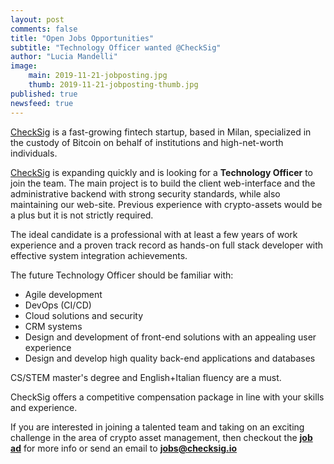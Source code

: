 ```yaml
---
layout: post
comments: false
title: "Open Jobs Opportunities"
subtitle: "Technology Officer wanted @CheckSig" 
author: "Lucia Mandelli"
image:
    main: 2019-11-21-jobposting.jpg
    thumb: 2019-11-21-jobposting-thumb.jpg
published: true
newsfeed: true  
---
```


[CheckSig](https://checksig.io//) is
a fast-growing fintech startup, based in Milan,
specialized in the custody of Bitcoin
on behalf of institutions and high-net-worth individuals.

[CheckSig](https://checksig.io//) is expanding quickly and is looking for a **Technology Officer** to join the team.
The main project is to build the client web-interface and the administrative backend with strong security standards, while also maintaining our web-site. Previous experience with crypto-assets would be a plus but it is not strictly required.

The ideal candidate is a professional with at least a few years of work experience and a proven track record as hands-on full stack developer with effective system integration achievements.

The future Technology Officer should be familiar with:
* Agile development
* DevOps (CI/CD)
* Cloud solutions and security
* CRM systems
* Design and development of front-end solutions with an appealing user experience
* Design and develop high quality back-end applications and databases


CS/STEM master's degree and English+Italian fluency are a must.

CheckSig offers a competitive compensation package in line with your skills and experience.

If you are interested in joining a talented team and taking on an exciting
challenge in the area of crypto asset management, then checkout the
[**job ad**](https://www.linkedin.com/jobs/view/2395945204/)
for more info or send an email to
[**jobs@checksig.io**](mailto:jobs@checksig.io)
